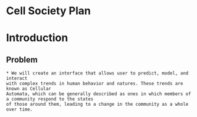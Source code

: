 Cell Society Plan
===================

# Introduction
## Problem
    * We will create an interface that allows user to predict, model, and interact 
    with complex trends in human behavior and natures. These trends are known as Cellular 
    Automata, which can be generally described as ones in which members of a community respond to the states
    of those around them, leading to a change in the community as a whole over time.


